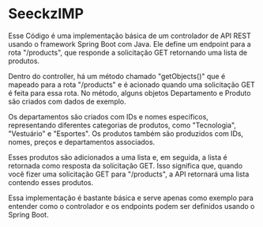 # SeeckzIMP

Esse Código é uma implementação básica de um controlador de API REST usando o framework Spring Boot com Java. Ele define um endpoint para a rota "/products", que responde a solicitação GET retornando uma lista de produtos.

Dentro do controller, há um método chamado "getObjects()" que é mapeado para a rota "/products" e é acionado quando uma solicitação GET é feita para essa rota. No método, alguns objetos Departamento e Produto são criados com dados de exemplo.

Os departamentos são criados com IDs e nomes específicos, representando diferentes categorias de produtos, como "Tecnologia", "Vestuário" e "Esportes". Os produtos também são produzidos com IDs, nomes, preços e departamentos associados.

Esses produtos são adicionados a uma lista e, em seguida, a lista é retornada como resposta da solicitação GET. Isso significa que, quando você fizer uma solicitação GET para "/products", a API retornará uma lista contendo esses produtos.

Essa implementação é bastante básica e serve apenas como exemplo para entender como o controlador e os endpoints podem ser definidos usando o Spring Boot.
